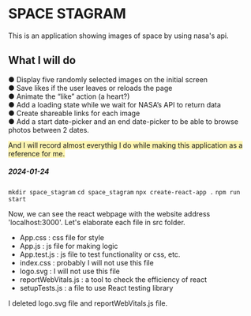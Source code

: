 # SPACE STAGRAM

This is an application showing images of space by using nasa's api.

## What I will do

● Display five randomly selected images on the initial screen  
● Save likes if the user leaves or reloads the page  
● Animate the “like” action (a heart?)  
● Add a loading state while we wait for NASA’s API to return data  
● Create shareable links for each image  
● Add a start date-picker and an end date-picker to be able to browse photos between 2 dates.

<span style='background-color:#fff5b1'>And I will record almost everythig I do while making this application as a reference for me.</span>

##### 2024-01-24

`mkdir space_stagram`
`cd space_stagram`
`npx create-react-app .`
`npm run start`

Now, we can see the react webpage with the website address 'localhost:3000'. Let's elaborate each file in src folder.

- App.css : css file for style
- App.js : js file for making logic
- App.test.js : js file to test functionality or css, etc.
- index.css : probably I will not use this file
- logo.svg : I will not use this file
- reportWebVitals.js : a tool to check the efficiency of react
- setupTests.js : a file to use React testing library

I deleted logo.svg file and reportWebVitals.js file.
